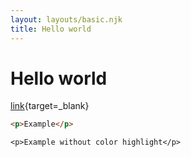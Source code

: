 ```yaml
---
layout: layouts/basic.njk
title: Hello world
---
```


# Hello world

[link](#foo){target=_blank}

```html
<p>Example</p>
```

```
<p>Example without color highlight</p>
```